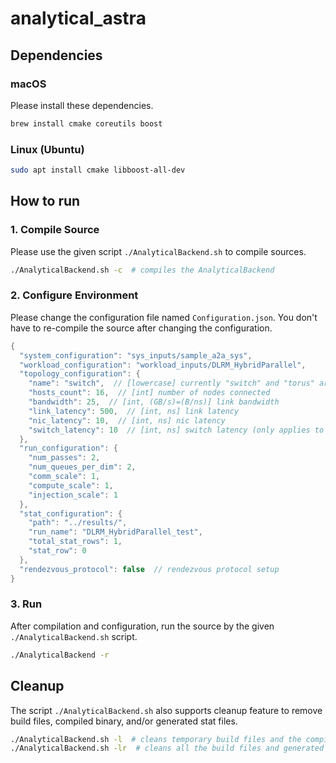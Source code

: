 # analytical_astra

## Dependencies
### macOS
Please install these dependencies.
```bash
brew install cmake coreutils boost
```
### Linux (Ubuntu)
```bash
sudo apt install cmake libboost-all-dev
```

## How to run
### 1. Compile Source
Please use the given script `./AnalyticalBackend.sh` to compile sources.
```bash
./AnalyticalBackend.sh -c  # compiles the AnalyticalBackend
```

### 2. Configure Environment
Please change the configuration file named `Configuration.json`. You don't have to re-compile the source after changing the configuration.
```cpp
{
  "system_configuration": "sys_inputs/sample_a2a_sys",
  "workload_configuration": "workload_inputs/DLRM_HybridParallel",
  "topology_configuration": {
    "name": "switch",  // [lowercase] currently "switch" and "torus" are supported
    "hosts_count": 16,  // [int] number of nodes connected
    "bandwidth": 25,  // [int, (GB/s)=(B/ns)] link bandwidth
    "link_latency": 500,  // [int, ns] link latency
    "nic_latency": 10,  // [int, ns] nic latency
    "switch_latency": 10  // [int, ns] switch latency (only applies to "switch" topology)
  },
  "run_configuration": {
    "num_passes": 2,
    "num_queues_per_dim": 2,
    "comm_scale": 1,
    "compute_scale": 1,
    "injection_scale": 1
  },
  "stat_configuration": {
    "path": "../results/",
    "run_name": "DLRM_HybridParallel_test",
    "total_stat_rows": 1,
    "stat_row": 0
  },
  "rendezvous_protocol": false  // rendezvous protocol setup
}
```

### 3. Run
After compilation and configuration, run the source by the given `./AnalyticalBackend.sh` script.
```bash
./AnalyticalBackend -r
```

## Cleanup
The script `./AnalyticalBackend.sh` also supports cleanup feature to remove build files, compiled binary, and/or generated stat files.
```bash
./AnalyticalBackend.sh -l  # cleans temporary build files and the compiled binary
./AnalyticalBackend.sh -lr  # cleans all the build files and generated results 
```

